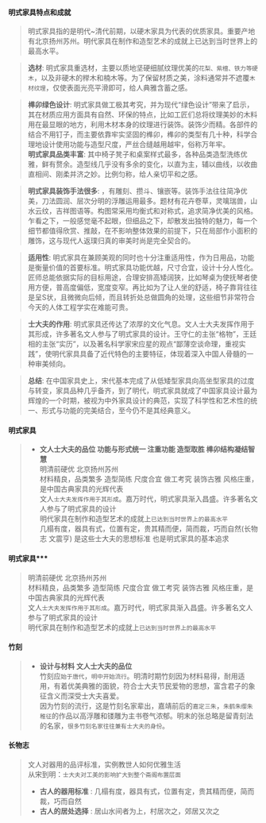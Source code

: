 
#### 明式家具特点和成就
> 明式家具指的是明代~清代前期，以硬木家具为代表的优质家具。重要产地有北京扬州苏州。明代家具在制作和造型艺术的成就上已达到当时世界上的最高水平。  

> **选材**: 明式家具重选材，主要以质地坚硬细腻纹理优美的`花梨、紫檀、铁力等硬木`，以及非硬木的榉木和楠木等。为了保留材质之美，涂料通常并不遮覆`木材纹理`，仅使表面光亮平滑即可，给人典雅含蓄之感。  

> **榫卯绿色设计**: 明式家具做工极其考究，并为现代“绿色设计”带来了启示，其在材质应用方面具有自然、环保的特点，比如工匠们总将纹理美妙的木料用在最显眼的地方，利用木材本身的纹理进行装饰。装饰少而精。各部件的结合不用钉子，而主要依靠牢实坚固的榫卯，榫卯的类型有几十种，科学合理地设计使用功能与造型尺度，严丝合缝越用越牢，俗称万年牢。  
> **明式家具品类丰富**: 其中椅子凳子和桌案样式最多，各种品类造型洗练优雅，鲜有赘余。造型线几乎没有多余的变化，以直为主，辅以曲线，以收曲直相间、刚柔并济之妙。比例匀称，给人亲切平和之感。  

> **明式家具装饰手法很多**: ，有雕刻、攒斗、镶嵌等。装饰手法往往简净优美，刀法圆润、层次分明的浮雕运用最多。题材有花卉卷草，灵噙瑞兽，山水云纹，吉祥图语等。构图常采用均衡式和对称式，追求简净优美的风格。乍看之下，一般感觉毫不起眼，但细品之下，却散发出独特的魅力，每一个细节都值得欣赏、推敲，在不影响整体效果的前提下，只在局部作小面积的雕饰，这与现代人返璞归真的审美时尚是完全契合的。  

> **适用性**: 明式家具在兼顾美观的同时也十分注重适用性，作为日用品，功能是衡量价值的首要标准。明式家具功能优越，尺寸合宜，设计十分人性化。匠师总能依据实际的目标用途，合理安排高矮阔狭，比如琴桌为使抚琴者使用方便，普高度偏低，宽度变窄。再比如为了让人坐的舒适，椅子靠背往往是呈S状，且微微向后倾，而且转折处总做圆角的处理，这些细节非常符合今天的人体工程学实在难能可贵。  

> **士大夫的作用**: 明式家具还传达了浓厚的文化气息。文人士大夫发挥作用于其形成，许多著名文人参与了明式家具的设计。王守仁的主张“格物”，王廷相的主张“实历”，以及著名科学家宋应星的观点“鄙薄空谈命理，重视实践”，使明代家具具备了近代特色的主要特征，体现着深入中国人骨髓的一种审美倾向。  

> **总结**: 在中国家具史上，宋代基本完成了从低矮型家具向高坐型家具的过度与转变，家具品种几乎备齐，到了明代，明式家具就成了中国家具设计最为辉煌的一个时期，被视为中外家具设计的典范，实现了科学性和艺术性的统一、形式与功能的完美结合，至今仍不是其经典意义。

#### 明式家具
> - **文人士大夫的品位 功能与形式统一 注重功能 造型取胜 榫卯结构凝结智慧**  
> 明清前硬优 北京扬州苏州  
> 材料精良，品类繁多 造型简练 尺度合宜 做工考究 装饰古雅 风格庄重，是中国古典家具的光辉代表    
> 文人`士大夫发挥作用于其形成`。嘉万时代，明式家具渐入昌盛。许多著名文人参与了明式家具的设计    
> 明代家具在制作和造型艺术的成就上`已达到当时世界上的最高水平`   
> 几榻有度，器具有式，位置有定，贵其精而便，简而裁，巧而自然(长物志 文震亨) 是这些士大夫的思想标准 也是明式家具的基本追求


#### 明式家具***
> 明清前硬优 北京扬州苏州  
> 材料精良，品类繁多 造型简练 尺度合宜 做工考究 装饰古雅 风格庄重，是中国古典家具的光辉代表    
> 文人`士大夫发挥作用于其形成`。嘉万时代，明式家具渐入昌盛。许多著名文人参与了明式家具的设计    
> 明代家具在制作和造型艺术的成就上`已达到当时世界上的最高水平`  
#### 竹刻
> - **设计与材料 文人士大夫的品位**  
> 竹刻应`始于唐代`，`明中开始流行`。明清时期竹刻因为材料易得，耐用适用，有着优美典雅的面貌，符合士大夫节民爱物的思想，富含君子的象征含义而深受士大夫喜爱。  
> 因为竹刻的流行，这是竹刻名家辈出，嘉靖前后的`嘉定三朱`，`朱鹤朱缨朱稚征`的作品以高浮雕和镂雕为主书卷气浓郁。明末的张总略是留青刻法的名家，`很多竹刻名家往往兼有士大夫的身份`。

#### 长物志
> 文人对器用的品评标准，实例教世人如何优雅生活  
> 从宋到明：`士大夫对工美的影响扩大到整个斋阁布置层面`
> - **古人的器用标准** : 几榻有度，器具有式，位置有定，贵其精而便，简而裁，巧而自然
> - **古人的居处选择** : 居山水间者为上，村居次之，郊居又次之
